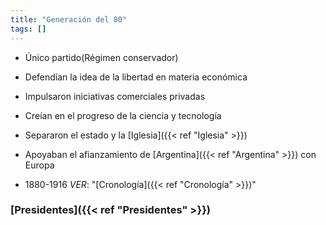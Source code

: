 ```yaml
---
title: "Generación del 80"
tags: []
---
```

- Único partido(Régimen conservador)

- Defendían la idea de la libertad en materia económica 

- Impulsaron iniciativas comerciales privadas

- Creían en el progreso de la ciencia y tecnología

- Separaron el estado y la [Iglesia]({{< ref "Iglesia" >}}) 

- Apoyaban el afianzamiento de [Argentina]({{< ref "Argentina" >}}) con Europa


- 1880-1916 
	*VER*: "[Cronología]({{< ref "Cronología" >}})"
### [Presidentes]({{< ref "Presidentes" >}})
